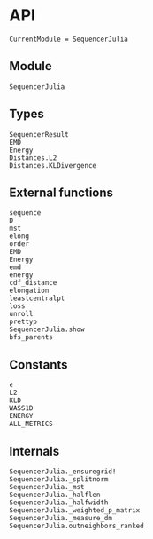 # API

```@meta
CurrentModule = SequencerJulia
```

## Module
```@docs
SequencerJulia
```

## Types
```@docs
SequencerResult
EMD
Energy
Distances.L2
Distances.KLDivergence
```

## External functions
```@docs
sequence
D
mst
elong
order
EMD
Energy
emd
energy
cdf_distance
elongation
leastcentralpt
loss
unroll
prettyp
SequencerJulia.show
bfs_parents
```

## Constants
```@docs
ϵ
L2
KLD
WASS1D
ENERGY
ALL_METRICS
```

## Internals
```@docs
SequencerJulia._ensuregrid!
SequencerJulia._splitnorm
SequencerJulia._mst
SequencerJulia._halflen
SequencerJulia._halfwidth
SequencerJulia._weighted_p_matrix
SequencerJulia._measure_dm
SequencerJulia.outneighbors_ranked
```

